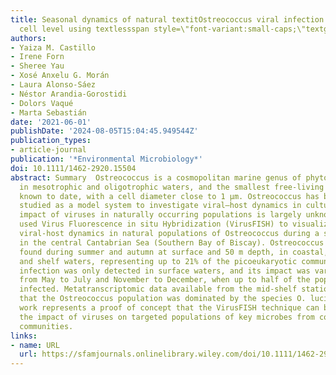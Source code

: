 ```yaml
---
title: Seasonal dynamics of natural textitOstreococcus viral infection at the single
  cell level using textlessspan style=\"font-variant:small-caps;\"textgreaterVirusFISHtextless/spantextgreater
authors:
- Yaiza M. Castillo
- Irene Forn
- Sheree Yau
- Xosé Anxelu G. Morán
- Laura Alonso‐Sáez
- Néstor Arandia‐Gorostidi
- Dolors Vaqué
- Marta Sebastián
date: '2021-06-01'
publishDate: '2024-08-05T15:04:45.949544Z'
publication_types:
- article-journal
publication: '*Environmental Microbiology*'
doi: 10.1111/1462-2920.15504
abstract: Summary  Ostreococcus is a cosmopolitan marine genus of phytoplankton found
  in mesotrophic and oligotrophic waters, and the smallest free‐living eukaryotes
  known to date, with a cell diameter close to 1 μm. Ostreococcus has been extensively
  studied as a model system to investigate viral–host dynamics in culture, yet the
  impact of viruses in naturally occurring populations is largely unknown. Here, we
  used Virus Fluorescence in situ Hybridization (VirusFISH) to visualize and quantify
  viral‐host dynamics in natural populations of Ostreococcus during a seasonal cycle
  in the central Cantabrian Sea (Southern Bay of Biscay). Ostreococcus were predominantly
  found during summer and autumn at surface and 50 m depth, in coastal, mid‐shelf
  and shelf waters, representing up to 21% of the picoeukaryotic communities. Viral
  infection was only detected in surface waters, and its impact was variable but highest
  from May to July and November to December, when up to half of the population was
  infected. Metatranscriptomic data available from the mid‐shelf station unveiled
  that the Ostreococcus population was dominated by the species O. lucimarinus . This
  work represents a proof of concept that the VirusFISH technique can be used to quantify
  the impact of viruses on targeted populations of key microbes from complex natural
  communities.
links:
- name: URL
  url: https://sfamjournals.onlinelibrary.wiley.com/doi/10.1111/1462-2920.15504
---
```


